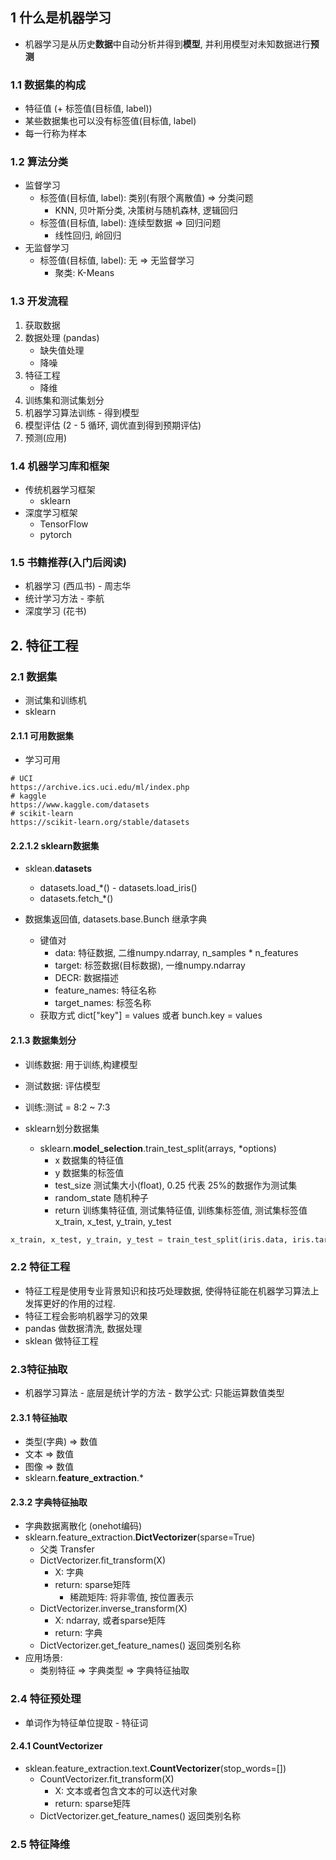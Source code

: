 ## 1 什么是机器学习
- 机器学习是从历史**数据**中自动分析并得到**模型**, 并利用模型对未知数据进行**预测**

### 1.1 数据集的构成
- 特征值 (+ 标签值(目标值, label))
- 某些数据集也可以没有标签值(目标值, label)
- 每一行称为样本

### 1.2 算法分类
- 监督学习
  - 标签值(目标值, label): 类别(有限个离散值) => 分类问题
    - KNN, 贝叶斯分类, 决策树与随机森林, 逻辑回归
  - 标签值(目标值, label): 连续型数据 => 回归问题
    - 线性回归, 岭回归
- 无监督学习
  - 标签值(目标值, label): 无 => 无监督学习
    - 聚类: K-Means


### 1.3 开发流程
1. 获取数据
2. 数据处理 (pandas)
   - 缺失值处理
   - 降噪
3. 特征工程
   - 降维
4. 训练集和测试集划分
5. 机器学习算法训练 - 得到模型
6. 模型评估 (2 - 5 循环, 调优直到得到预期评估)
7. 预测(应用)

### 1.4 机器学习库和框架
- 传统机器学习框架
  -  sklearn
- 深度学习框架
  - TensorFlow
  - pytorch

### 1.5 书籍推荐(入门后阅读)
- 机器学习 (西瓜书) - 周志华
- 统计学习方法 - 李航
- 深度学习 (花书)


## 2. 特征工程
### 2.1 数据集
- 测试集和训练机
- sklearn

#### 2.1.1 可用数据集
- 学习可用
```
# UCI
https://archive.ics.uci.edu/ml/index.php
# kaggle
https://www.kaggle.com/datasets
# scikit-learn
https://scikit-learn.org/stable/datasets
```

#### 2.2.1.2 sklearn数据集
- sklean.**datasets**
    - datasets.load_*()    -  datasets.load_iris()
    - datasets.fetch_*()

- 数据集返回值, datasets.base.Bunch 继承字典
  - 键值对
    - data: 特征数据, 二维numpy.ndarray, n_samples * n_features
    - target: 标签数据(目标数据), 一维numpy.ndarray
    - DECR: 数据描述
    - feature_names: 特征名称
    - target_names: 标签名称
  - 获取方式 dict["key"] = values 或者 bunch.key = values

#### 2.1.3 数据集划分
- 训练数据: 用于训练,构建模型
- 测试数据: 评估模型
- 训练:测试 = 8:2 ~ 7:3

- sklearn划分数据集
  - sklearn.**model_selection**.train_test_split(arrays, *options)
    - x 数据集的特征值
    - y 数据集的标签值
    - test_size 测试集大小(float), 0.25 代表 25%的数据作为测试集
    - random_state 随机种子
    - return 训练集特征值, 测试集特征值, 训练集标签值, 测试集标签值
                x_train, x_test, y_train, y_test
```python
x_train, x_test, y_train, y_test = train_test_split(iris.data, iris.target, test_size=0.2, random_state=22)
```


### 2.2 特征工程
- 特征工程是使用专业背景知识和技巧处理数据, 使得特征能在机器学习算法上发挥更好的作用的过程. 
- 特征工程会影响机器学习的效果
- pandas 做数据清洗, 数据处理
- sklean 做特征工程

### 2.3特征抽取
- 机器学习算法 - 底层是统计学的方法 - 数学公式: 只能运算数值类型
  
#### 2.3.1 特征抽取
- 类型(字典) => 数值 
- 文本 => 数值
- 图像 => 数值
- sklearn.**feature_extraction**.*

#### 2.3.2 字典特征抽取
- 字典数据离散化 (onehot编码)
- sklearn.feature_extraction.**DictVectorizer**(sparse=True)
  - 父类 Transfer
  - DictVectorizer.fit_transform(X)
    - X: 字典
    - return: sparse矩阵
      - 稀疏矩阵: 将非零值, 按位置表示
  - DictVectorizer.inverse_transform(X)
    - X: ndarray, 或者sparse矩阵
    - return: 字典
  - DictVectorizer.get_feature_names() 返回类别名称
- 应用场景:
  - 类别特征 => 字典类型 => 字典特征抽取

### 2.4 特征预处理
- 单词作为特征单位提取 - 特征词
  
#### 2.4.1 CountVectorizer
- sklean.feature_extraction.text.**CountVectorizer**(stop_words=[])
  - CountVectorizer.fit_transform(X)
    - X: 文本或者包含文本的可以迭代对象
    - return: sparse矩阵
  - DictVectorizer.get_feature_names() 返回类别名称

### 2.5 特征降维




